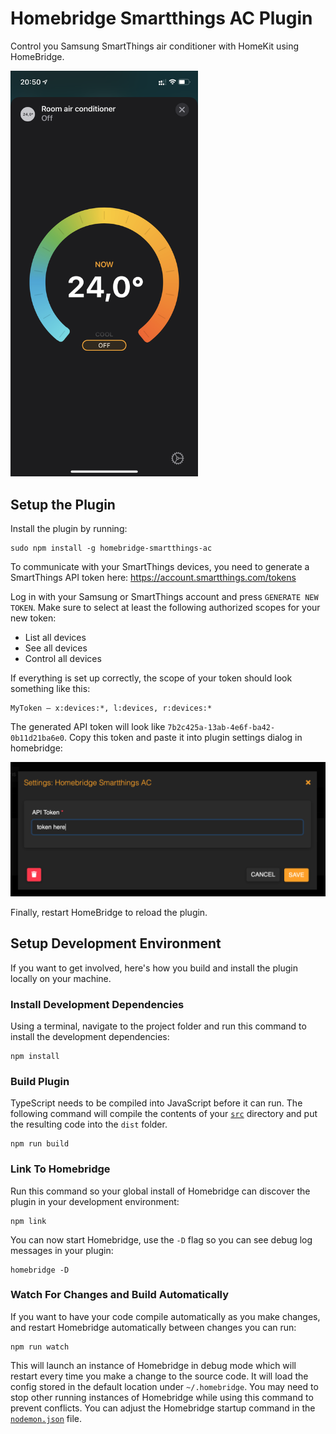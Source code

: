 # Homebridge Smartthings AC Plugin

Control you Samsung SmartThings air conditioner with HomeKit using HomeBridge.

<img src="assets/homekit_ac.png" width="300">

## Setup the Plugin

Install the plugin by running:

    sudo npm install -g homebridge-smartthings-ac

To communicate with your SmartThings devices, you need to generate a SmartThings API token here: https://account.smartthings.com/tokens

Log in with your Samsung or SmartThings account and press `GENERATE NEW TOKEN`. Make sure to select at least the following authorized scopes for your new token:

* List all devices
* See all devices
* Control all devices 

If everything is set up correctly, the scope of your token should look something like this:

    MyToken — x:devices:*, l:devices, r:devices:*
    
The generated API token will look like `7b2c425a-13ab-4e6f-ba42-0b11d21ba6e0`. Copy this token and paste it into plugin settings dialog in homebridge:

![Settings](assets/settings.png)

Finally, restart HomeBridge to reload the plugin.

## Setup Development Environment

If you want to get involved, here's how you build and install the plugin locally on your machine.

### Install Development Dependencies

Using a terminal, navigate to the project folder and run this command to install the development dependencies:

```
npm install
```

### Build Plugin

TypeScript needs to be compiled into JavaScript before it can run. The following command will compile the contents of your [`src`](./src) directory and put the resulting code into the `dist` folder.

```
npm run build
```

### Link To Homebridge

Run this command so your global install of Homebridge can discover the plugin in your development environment:

```
npm link
```

You can now start Homebridge, use the `-D` flag so you can see debug log messages in your plugin:

```
homebridge -D
```

### Watch For Changes and Build Automatically

If you want to have your code compile automatically as you make changes, and restart Homebridge automatically between changes you can run:

```
npm run watch
```

This will launch an instance of Homebridge in debug mode which will restart every time you make a change to the source code. It will load the config stored in the default location under `~/.homebridge`. You may need to stop other running instances of Homebridge while using this command to prevent conflicts. You can adjust the Homebridge startup command in the [`nodemon.json`](./nodemon.json) file.
